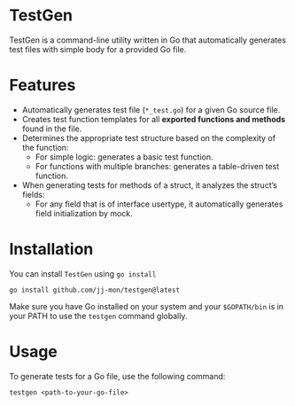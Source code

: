 # TestGen

TestGen is a command-line utility written in Go that automatically generates test files with simple body for a provided Go file.

# Features

- Automatically generates test file (`*_test.go`) for a given Go source file.
- Creates test function templates for all __exported functions and methods__ found in the file.
- Determines the appropriate test structure based on the complexity of the function:
    - For simple logic: generates a basic test function.
    - For functions with multiple branches: generates a table-driven test function.
- When generating tests for methods of a struct, it analyzes the struct’s fields:
    - For any field that is of interface usertype, it automatically generates field initialization by mock.

# Installation

You can install `TestGen` using `go install`

```
go install github.com/jj-mon/testgen@latest
```

Make sure you have Go installed on your system and your `$GOPATH/bin` is in your PATH to use the `testgen` command globally.

# Usage

To generate tests for a Go file, use the following command:

```
testgen <path-to-your-go-file>
```
